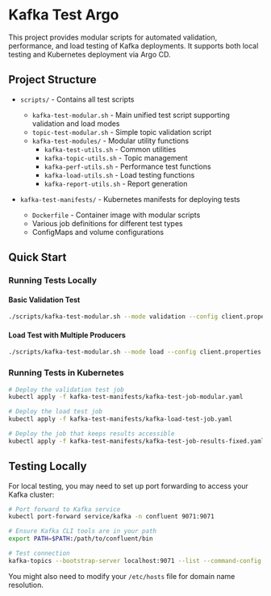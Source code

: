 # Kafka Test Argo

This project provides modular scripts for automated validation, performance, and load testing of Kafka deployments. It supports both local testing and Kubernetes deployment via Argo CD.

## Project Structure

- `scripts/` - Contains all test scripts
  - `kafka-test-modular.sh` - Main unified test script supporting validation and load modes
  - `topic-test-modular.sh` - Simple topic validation script
  - `kafka-test-modules/` - Modular utility functions
    - `kafka-test-utils.sh` - Common utilities
    - `kafka-topic-utils.sh` - Topic management
    - `kafka-perf-utils.sh` - Performance test functions
    - `kafka-load-utils.sh` - Load testing functions
    - `kafka-report-utils.sh` - Report generation

- `kafka-test-manifests/` - Kubernetes manifests for deploying tests
  - `Dockerfile` - Container image with modular scripts
  - Various job definitions for different test types
  - ConfigMaps and volume configurations

## Quick Start

### Running Tests Locally

#### Basic Validation Test

```sh
./scripts/kafka-test-modular.sh --mode validation --config client.properties --topic validation-test-topic
```

#### Load Test with Multiple Producers

```sh
./scripts/kafka-test-modular.sh --mode load --config client.properties --topic load-test-topic --producers 4 --steps 5 --latency 100
```

### Running Tests in Kubernetes

```sh
# Deploy the validation test job
kubectl apply -f kafka-test-manifests/kafka-test-job-modular.yaml

# Deploy the load test job
kubectl apply -f kafka-test-manifests/kafka-load-test-job.yaml

# Deploy the job that keeps results accessible
kubectl apply -f kafka-test-manifests/kafka-test-job-results-fixed.yaml
```

## Testing Locally

For local testing, you may need to set up port forwarding to access your Kafka cluster:

```sh
# Port forward to Kafka service
kubectl port-forward service/kafka -n confluent 9071:9071

# Ensure Kafka CLI tools are in your path
export PATH=$PATH:/path/to/confluent/bin

# Test connection
kafka-topics --bootstrap-server localhost:9071 --list --command-config ./gke-client.config.local.props
```

You might also need to modify your `/etc/hosts` file for domain name resolution.